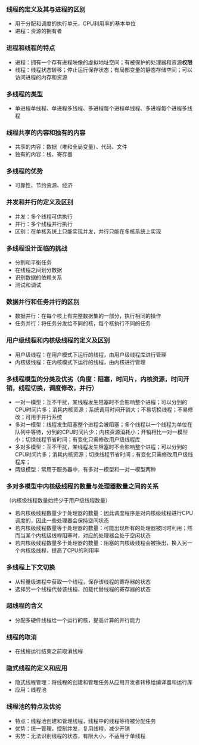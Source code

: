 ### 线程的定义及其与进程的区别

- 用于分配和调度的执行单元，CPU利用率的基本单位
- 进程：资源的拥有者



### 进程和线程的特点

- 进程：拥有一个存有进程映像的虚拟地址空间；有被保护的处理器和资源**权限**
- 线程：线程状态转移；停止运行保存状态；有局部变量的静态存储空间；可以访问进程的内存和资源



### 多线程的类型

- 单进程单线程、单进程多线程、多进程每个进程单线程、多进程每个进程多线程




### 线程共享的内容和独有的内容

- 共享的内容：数据（堆和全局变量）、代码、文件
- 独有的内容：栈、寄存器



### 多线程的优势

- 可靠性、节约资源、经济



### 并发和并行的定义及区别

- 并发：多个线程可供执行
- 并行：多个线程并行执行
- 区别：在单核系统上只能实现并发，并行只能在多核系统上实现



### 多线程设计面临的挑战

- 分割和平衡任务
- 在线程之间划分数据
- 识别数据的依赖关系
- 测试和调试



### 数据并行和任务并行的区别

- 数据并行：在每个核上有完整数据集的一部分，执行相同的操作
- 任务并行：将任务分发给不同的核，每个核执行不同的任务



### 用户级线程和内核级线程的定义及区别

- 用户级线程：在用户模式下运行的线程，由用户级线程库进行管理
- 内核级线程：在内核模式下运行的线程，由内核进行管理



### 多线程模型的分类及优劣（角度：阻塞，时间片，内核资源，时间开销，线程切换，调度修改，并行）

- 一对一模型：互不干扰，某线程发生阻塞时不会影响整个进程；可以分到的CPU时间片多；消耗内核资源；系统调用时间开销大；不易切换线程；不易修改；可用于并行系统
- 多对一模型：线程发生阻塞整个进程会被阻塞；多个线程以一个线程为单位在队列中等待，分到的CPU时间片少；内核资源消耗小；开销相比一对一模型小；切换线程节省时间；有变化只需修改用户级线程库
- 多对多模型：互不干扰，某线程发生阻塞时不会影响整个进程；可以分到的CPU时间片多；消耗内核资源；切换线程节省时间；有变化只需修改用户级线程库；
- 两级模型：常用于服务器中，有多对一模型和一对一模型两种



### 多对多模型中内核级线程的数量与处理器数量之间的关系

（内核级线程数量始终少于用户级线程数量）

- 若内核级线程数量少于处理器的数量：因此调度程序是对内核级线程进行CPU调度的，因此一些处理器会保持空间状态
- 若内核级线程数量等于处理器的数量：可能出现所有的处理器被同时利用；然而当某个内核级线程阻塞时，对应的处理器会处于空闲状态
- 若内核级线程数量多于处理器的数量：阻塞的内核级线程会被换出，换入另一个内核级线程，提高了CPU的利用率



### 多线程上下文切换

- 从轻量级进程中获取一个线程，保存该线程的寄存器的状态
- 选择另一个线程代替该线程，加载代替线程的寄存器的状态



### 超线程的含义

- 分配多硬件线程给一个运行的核，提高计算的并行能力



### 线程的取消

- 在线程运行结束之前取消线程



### 隐式线程的定义和应用

- 隐式线程管理：将线程的创建和管理任务从应用开发者转移给编译器和运行库
- 应用：线程池



### 线程池的特点及优劣

- 特点：线程池创建和管理线程，线程中的线程等待被分配任务
- 优势：统一管理，控制并发，复用线程，减少开销
- 劣势：无法识别线程的状态，有限大小，不适用于单线程